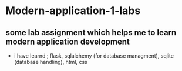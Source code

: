 # Modern-application-1-labs

## some lab assignment which helps me to learn modern application development 
* i have learnd ; flask, sqlalchemy (for database managment), sqlite (database handling), html, css
